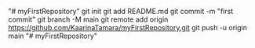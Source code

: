 "# myFirstRepository"  git init git add README.md git commit -m "first commit" git branch -M main git remote add origin https://github.com/KaarinaTamara/myFirstRepository.git git push -u origin main
"# myFirstRepository" 
